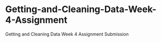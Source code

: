 # Getting-and-Cleaning-Data-Week-4-Assignment
Getting and Cleaning Data Week 4 Assignment Submission
